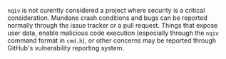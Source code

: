 `nqiv` is not curently considered a project where security is a critical consideration. Mundane crash conditions and bugs can be reported normally through the issue tracker or a pull request. Things that expose user data, enable malicious code execution (especially through the `nqiv` command format in `cmd.h`), or other concerns may be reported through GitHub's vulnerability reporting system.

